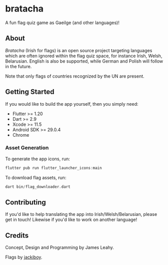 # bratacha

A fun flag quiz game as Gaeilge (and other languages)!

## About

*Bratacha* (Irish for flags) is an open source project targeting languages which are often ignored within the flag quiz space, for instance Irish, Welsh, Belarusian. English is also be supported, while German and Polish will follow in the future.

Note that only flags of countries recognized by the UN are present.

## Getting Started

If you would like to build the app yourself, then you simply need:

- Flutter >= 1.20
- Dart >= 2.9
- Xcode >= 11.5
- Android SDK >= 29.0.4
- Chrome

### Asset Generation

To generate the app icons, run:

```dart
flutter pub run flutter_launcher_icons:main
```

To download flag assets, run:

```dart
dart bin/flag_downloader.dart
```

## Contributing

If you'd like to help translating the app into Irish/Welsh/Belarusian, please get in touch! Likewise if you'd like to work on another language!

## Credits

Concept, Design and Programming by James Leahy.

Flags by [jackiboy](https://github.com/jackiboy/flagpack).
